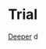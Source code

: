 # Trial

<a href="https://rawgit.com/tandrone/tandrone.github.io/master/deeper/deeperscript.html" target="_blank">Deeper</a>
d

